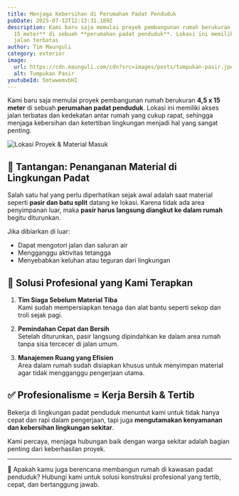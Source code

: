 ```yaml
---
title: Menjaga Kebersihan di Perumahan Padat Penduduk
pubDate: 2025-07-12T12:13:31.189Z
description: Kami baru saja memulai proyek pembangunan rumah berukuran **4,5 x
  15 meter** di sebuah **perumahan padat penduduk**. Lokasi ini memiliki akses
  jalan terbatas
author: Tim Maunguli
category: exterior
image:
  url: https://cdn.maunguli.com/cdn?src=images/posts/tumpukan-pasir.jpeg&format=webp
  alt: Tumpukan Pasir
youtubeId: 5mtwwemvbHI
---
```

Kami baru saja memulai proyek pembangunan rumah berukuran **4,5 x 15 meter** di sebuah **perumahan padat penduduk**. Lokasi ini memiliki akses jalan terbatas dan kedekatan antar rumah yang cukup rapat, sehingga menjaga kebersihan dan ketertiban lingkungan menjadi hal yang sangat penting.

![Lokasi Proyek & Material Masuk](./lokasi-pasir.webp)

## 🧱 Tantangan: Penanganan Material di Lingkungan Padat

Salah satu hal yang perlu diperhatikan sejak awal adalah saat material seperti **pasir dan batu split** datang ke lokasi. Karena tidak ada area penyimpanan luar, maka **pasir harus langsung diangkut ke dalam rumah** begitu diturunkan.

Jika dibiarkan di luar:
- Dapat mengotori jalan dan saluran air
- Mengganggu aktivitas tetangga
- Menyebabkan keluhan atau teguran dari lingkungan

## 🔧 Solusi Profesional yang Kami Terapkan

1. **Tim Siaga Sebelum Material Tiba**  
   Kami sudah mempersiapkan tenaga dan alat bantu seperti sekop dan troli sejak pagi.

2. **Pemindahan Cepat dan Bersih**  
   Setelah diturunkan, pasir langsung dipindahkan ke dalam area rumah tanpa sisa tercecer di jalan umum.

3. **Manajemen Ruang yang Efisien**  
   Area dalam rumah sudah disiapkan khusus untuk menyimpan material agar tidak mengganggu pengerjaan utama.

## ✅ Profesionalisme = Kerja Bersih & Tertib

Bekerja di lingkungan padat penduduk menuntut kami untuk tidak hanya cepat dan rapi dalam pengerjaan, tapi juga **mengutamakan kenyamanan dan kebersihan lingkungan sekitar**.

Kami percaya, menjaga hubungan baik dengan warga sekitar adalah bagian penting dari keberhasilan proyek.

---

🚧 Apakah kamu juga berencana membangun rumah di kawasan padat penduduk? Hubungi kami untuk solusi konstruksi profesional yang tertib, cepat, dan bertanggung jawab.
